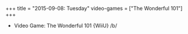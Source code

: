 +++
title = "2015-09-08: Tuesday"
video-games = ["The Wonderful 101"]
+++


* Video Game: The Wonderful 101 {WiiU} /b/